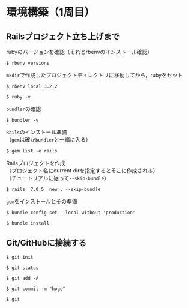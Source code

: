 # 環境構築（1周目）

## Railsプロジェクト立ち上げまで
rubyのバージョンを確認（それとrbenvのインストール確認）
```
$ rbenv versions
```

`mkdir`で作成したプロジェクトディレクトリに移動してから，rubyをセット
```
$ rbenv local 3.2.2
```

```
$ ruby -v
```

`bundler`の確認
```
$ bundler -v
```

`Rails`のインストール準備  
（`gem`は確か`bundler`と一緒に入る）
```
$ gem list -e rails
```

Railsプロジェクトを作成  
（プロジェクト名にcurrent dirを指定するとそこに作成される）  
（チュートリアルに従って`--skip-bundle`）
```
$ rails _7.0.5_ new . --skip-bundle
```

`gem`をインストールとその準備
```
$ bundle config set --local without 'production'
```

```
$ bundle install
```


## Git/GitHubに接続する

```
$ git init

$ git status

$ git add -A

$ git commit -m "hoge"

$ git 
```